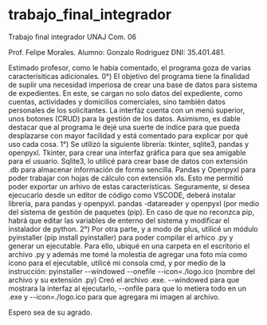 # trabajo_final_integrador
Trabajo final integrador UNAJ Com. 06

Prof. Felipe Morales.
Alumno: Gonzalo Rodriguez
DNI: 35.401.481.

Estimado profesor, como le había comentado, el programa goza de varias caracterísiticas adicionales. 
0°) El objetivo del programa tiene la finalidad de suplir una necesidad imperiosa de crear una base de datos para sistema de expedientes.
En este, se cargan no solo datos del expediente, como cuentas, actividades y domicilios comerciales, sino también datos personales de los solicitantes.
La interfáz cuenta con un menú superior, unos botones (CRUD) para la gestión de los datos. Asimismo, es dable destacar que al programa
le dejé una suerte de índice para que pueda desplazarse con mayor facilidad y está comentado para explicar por qué uso cada cosa.
1°) Se utilizó la siguiente librería: tkinter, sqlite3, pandas y openpyxl. Tkinter, para crear una interfaz gráfica
para que sea amigable para el usuario. Sqlite3, lo utilicé para crear base de datos con extensión .db para almacenar información de forma sencilla.
Pandas y Openpyxl para poder trabajar con hojas de cálculo con extensión xls. Esto me permitió poder exportar un arhivo de estas características.
Seguramente, si desea ejecucarlo desde un editor de código como VSCODE, deberá instalar librería, para pandas y openpyxl. 
pandas -datareader y openpyxl (por medio del sistema de gestión de paquetes (pip). En caso de que no reconzca pip, habrá que editar
las variables de enterno del sistema y modificar el instalador de python.
2°) Por otra parte, y a modo de plus, utilicé un módulo pyinstaller (pip install pyinstaller) para poder compilar el arhico .py y generar un ejecutable. 
Para ello, ubiqué en una carpeta en el escritorio el archivo .py y además me tomé la molestia de agregar una foto mía como ícono para el ejecutable, utilicé mi consola 
cmd, y por medio de la instrucción: pyinstaller --windowed --onefile --icon=./logo.ico (nombre del archivo y su extensión .py) Creó el archivo .exe. --windowed para que 
mostrara la interfaz al ejecutarlo, --onfile para que lo metiera todo en un .exe y --icon=./logo.ico para que agregara mi imagen al archivo.

Espero sea de su agrado.
